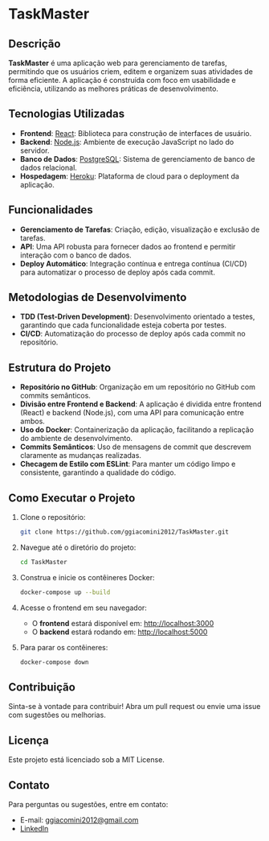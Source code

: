 # TaskMaster

## Descrição
**TaskMaster** é uma aplicação web para gerenciamento de tarefas, permitindo que os usuários criem, editem e organizem suas atividades de forma eficiente. A aplicação é construída com foco em usabilidade e eficiência, utilizando as melhores práticas de desenvolvimento.

## Tecnologias Utilizadas
- **Frontend**: [React](https://reactjs.org/): Biblioteca para construção de interfaces de usuário.
- **Backend**: [Node.js](https://nodejs.org/): Ambiente de execução JavaScript no lado do servidor.
- **Banco de Dados**: [PostgreSQL](https://www.postgresql.org/): Sistema de gerenciamento de banco de dados relacional.
- **Hospedagem**: [Heroku](https://www.heroku.com/): Plataforma de cloud para o deployment da aplicação.

## Funcionalidades
- **Gerenciamento de Tarefas**: Criação, edição, visualização e exclusão de tarefas.
- **API**: Uma API robusta para fornecer dados ao frontend e permitir interação com o banco de dados.
- **Deploy Automático**: Integração contínua e entrega contínua (CI/CD) para automatizar o processo de deploy após cada commit.

## Metodologias de Desenvolvimento
- **TDD (Test-Driven Development)**: Desenvolvimento orientado a testes, garantindo que cada funcionalidade esteja coberta por testes.
- **CI/CD**: Automatização do processo de deploy após cada commit no repositório.

## Estrutura do Projeto
- **Repositório no GitHub**: Organização em um repositório no GitHub com commits semânticos.
- **Divisão entre Frontend e Backend**: A aplicação é dividida entre frontend (React) e backend (Node.js), com uma API para comunicação entre ambos.
- **Uso do Docker**: Containerização da aplicação, facilitando a replicação do ambiente de desenvolvimento.
- **Commits Semânticos**: Uso de mensagens de commit que descrevem claramente as mudanças realizadas.
- **Checagem de Estilo com ESLint**: Para manter um código limpo e consistente, garantindo a qualidade do código.

## Como Executar o Projeto

1. Clone o repositório:
   ```bash
   git clone https://github.com/ggiacomini2012/TaskMaster.git
   ```

2. Navegue até o diretório do projeto:
   ```bash
   cd TaskMaster
   ```

3. Construa e inicie os contêineres Docker:
   ```bash
   docker-compose up --build
   ```

4. Acesse o frontend em seu navegador:
   - O **frontend** estará disponível em: [http://localhost:3000](http://localhost:3000)
   - O **backend** estará rodando em: [http://localhost:5000](http://localhost:5000)

5. Para parar os contêineres:
   ```bash
   docker-compose down
   ```

## Contribuição
Sinta-se à vontade para contribuir! Abra um pull request ou envie uma issue com sugestões ou melhorias.

## Licença
Este projeto está licenciado sob a MIT License.

## Contato
Para perguntas ou sugestões, entre em contato:
- E-mail: ggiacomini2012@gmail.com
- [LinkedIn](https://www.linkedin.com/in/guilhermegiacominidev/)
